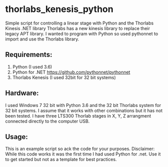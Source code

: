 # thorlabs_kenesis_python
Simple script for controlling a linear stage with Python and the Thorlabs Kinesis .NET library
Thorlabs has a new kinesis library to replace their legacy APT library. I wanted to program with Python so used pythonnet to import and use the Thorlabs library.
## Requirements:
1. Python (I used 3.6)
2. Python for .NET https://github.com/pythonnet/pythonnet
3. Thorlabs Kenesis (I used 32bit for 32 bit systems)
## Hardware:
I used Windows 7 32 bit with Python 3.6 and the 32 bit Thorlabs system for 32 bit systems. I assume that it works with other combinations but it has not been tested.
I have three LTS300 Thorlab stages in X, Y, Z arrangment connected directly to the computer USB.
## Usage:
This is an example script so ack the code for your purposes.
Disclaimer: While this code works it was the first time I had used Python for .net. Use it to get started but not as a template for best practices.
